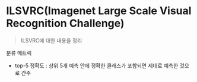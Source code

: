 # ILSVRC(Imagenet Large Scale Visual Recognition Challenge)

> ILSVRC에 대한 내용을 정리



분류 메트릭

- top-5 정확도 : 상위 5개 예측 안에 정확한 클래스가 포함되면 제대로 예측한 것으로 간주